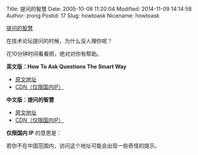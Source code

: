 Title: 提问的智慧
Date: 2005-10-08 11:20:04
Modified: 2014-11-09 14:14:58
Author: zrong
Postid: 17
Slug: howtoask
Nicename: howtoask

[提问的智慧](http://zengrong.net/howtoask)

在技术论坛提问的时候，为什么没人理你呢？

花10分钟时间看看把，绝对对你有帮助。

**英文版：How To Ask Questions The Smart Way**

* [原文地址][en1]
* [CDN（仅限国内IP）][en2]

**中文版：提问的智慧**

* [原文地址][cn1]
* [CDN（仅限国内IP）][cn2]

**仅限国内 IP** 的意思是：

若你不在中国范围内，访问这个地址可能会出现一些奇怪的提示。

[en1]: http://www.catb.org/%7Eesr/faqs/smart-questions.html
[en2]: http://doc.zengrong.net/smart-questions/en.html
[cn1]: http://www.beiww.com/doc/oss/smart-questions.html
[cn2]: http://doc.zengrong.net/smart-questions/cn.html
